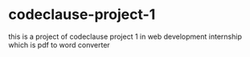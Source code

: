 # codeclause-project-1
this is a project of codeclause project 1 in web development internship which is pdf to word converter

